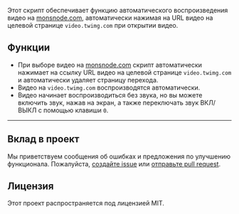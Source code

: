 Этот скрипт обеспечивает функцию автоматического воспроизведения видео на [monsnode.com](https://monsnode.com), автоматически нажимая на URL видео на целевой странице `video.twimg.com` при открытии видео.

## Функции

- При выборе видео на [monsnode.com](https://monsnode.com) скрипт автоматически нажимает на ссылку URL видео на целевой странице `video.twimg.com` и автоматически удаляет страницу перехода.
- Видео на `video.twimg.com` воспроизводятся автоматически.
- Видео начинает воспроизводиться без звука, но вы можете включить звук, нажав на экран, а также переключать звук ВКЛ/ВЫКЛ с помощью клавиши `0`.

---

## Вклад в проект

Мы приветствуем сообщения об ошибках и предложения по улучшению функционала. Пожалуйста, [создайте issue](https://github.com/yossy17/monsnode-autoplay/issues) или [отправьте pull request](https://github.com/yossy17/monsnode-autoplay/pulls).

## Лицензия

Этот проект распространяется под лицензией MIT.
